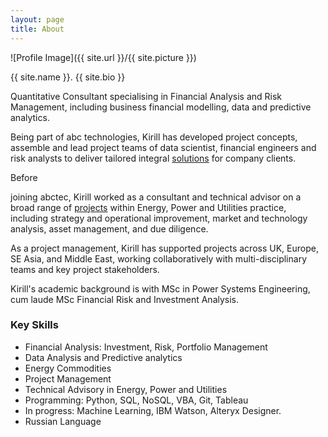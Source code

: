 ```yaml
---
layout: page
title: About
---
```


![Profile Image]({{ site.url }}/{{ site.picture }})

{{ site.name }}. {{ site.bio }}

<p> Quantitative Consultant specialising in Financial Analysis and
Risk Management, including business financial modelling, data and
predictive analytics. </p>

<p> Being part of abc technologies, Kirill has developed project concepts,
assemble and lead project teams of data scientist, financial engineers and
risk analysts to deliver tailored integral
<a class="link" href="{{ site.url }}/projects">solutions</a> for company clients.

Before <p> joining abctec,
Kirill worked as a consultant and technical advisor on a broad range of
<a class="link" href="{{ site.url }}/projects">projects</a>
within Energy, Power and Utilities practice, including
strategy and operational improvement, market and technology analysis,
asset management, and due diligence. </p>

<p>As a project management, Kirill has supported projects across
UK, Europe, SE Asia, and Middle East,
working collaboratively with multi-disciplinary teams and key
project stakeholders. </p>

<p>Kirill's academic background is with MSc in Power Systems Engineering,
cum laude MSc Financial Risk and Investment Analysis.</p>

<h3>Key Skills</h3>
<ul class="skill-list">
    <li> Financial Analysis: Investment, Risk, Portfolio Management
    <li> Data Analysis and Predictive analytics
    <li> Energy Commodities
    <li> Project Management
    <li> Technical Advisory in Energy, Power and Utilities
    <li> Programming: Python, SQL, NoSQL, VBA, Git, Tableau</li>
    <li> In progress: Machine Learning, IBM Watson, Alteryx Designer.
    <li> Russian Language</li>
